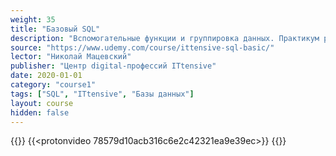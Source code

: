 ```yaml
---
weight: 35
title: "Базовый SQL"
description: "Вспомогательные функции и группировка данных. Практикум работаем с датами"
source: "https://www.udemy.com/course/ittensive-sql-basic/"
lector: "Николай Мацевский"
publisher: "Центр digital-профессий ITtensive"
date: 2020-01-01
category: "course1"
tags: ["SQL", "ITtensive", "Базы данных"]
layout: course
hidden: false
---
```

{{<players>}}
    {{<protonvideo 78579d10acb316c6e2c42321ea9e39ec>}}
{{</players>}}